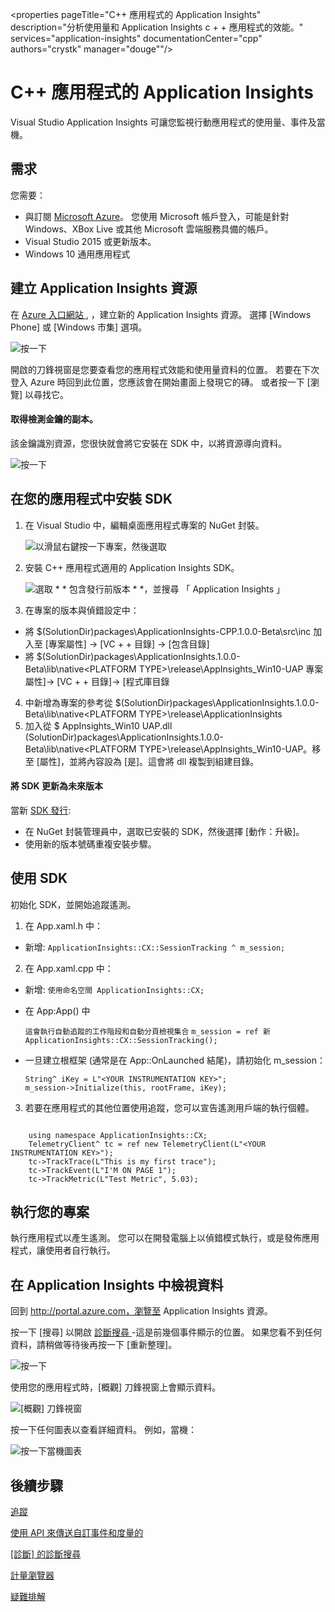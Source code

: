 <properties 
    pageTitle="C++ 應用程式的 Application Insights" 
    description="分析使用量和 Application Insights c + + 應用程式的效能。" 
    services="application-insights" 
    documentationCenter="cpp"
    authors="crystk" 
    manager="douge""/>

<tags 
    ms.service="application-insights" 
    ms.workload="mobile" 
    ms.tgt_pltfrm="universal" 
    ms.devlang="na" 
    ms.topic="article" 
    ms.date="11/17/2015" 
    ms.author="crystk"/>


# C++ 應用程式的 Application Insights

Visual Studio Application Insights 可讓您監視行動應用程式的使用量、事件及當機。

## 需求

您需要：

* 與訂閱 [Microsoft Azure](http://azure.com)。 您使用 Microsoft 帳戶登入，可能是針對 Windows、XBox Live 或其他 Microsoft 雲端服務具備的帳戶。
* Visual Studio 2015 或更新版本。
* Windows 10 通用應用程式

## 建立 Application Insights 資源

在 [Azure 入口網站 ][portal], ，建立新的 Application Insights 資源。 選擇 [Windows Phone] 或 [Windows 市集] 選項。

![按一下 ](./media/app-insights-windows-cpp/01-universal.png)

開啟的刀鋒視窗是您要查看您的應用程式效能和使用量資料的位置。 若要在下次登入 Azure 時回到此位置，您應該會在開始畫面上發現它的磚。 或者按一下 [瀏覽] 以尋找它。

#### 取得檢測金鑰的副本。

該金鑰識別資源，您很快就會將它安裝在 SDK 中，以將資源導向資料。

![按一下 ](./media/app-insights-windows-cpp/02-props-asp.png)

## <a name="sdk"></a> 在您的應用程式中安裝 SDK

1. 在 Visual Studio 中，編輯桌面應用程式專案的 NuGet 封裝。

    ![以滑鼠右鍵按一下專案，然後選取 ](./media/app-insights-windows-cpp/03-nuget.png)

2. 安裝 C++ 應用程式適用的 Application Insights SDK。

    ![選取 * * 包含發行前版本 * *，並搜尋 「 Application Insights 」](./media/app-insights-windows-cpp/04-nuget.png)

3. 在專案的版本與偵錯設定中：
  - 將 $(SolutionDir)packages\ApplicationInsights-CPP.1.0.0-Beta\src\inc 加入至 [專案屬性] -> [VC + + 目錄] -> [包含目錄]
  - 將 $(SolutionDir)packages\ApplicationInsights.1.0.0-Beta\lib\native\<PLATFORM TYPE>\release\AppInsights_Win10-UAP 專案屬性]-> [VC + + 目錄]-> [程式庫目錄

4. 中新增為專案的參考從 $(SolutionDir)packages\ApplicationInsights.1.0.0-Beta\lib\native\<PLATFORM TYPE>\release\ApplicationInsights
5. 加入從 $ AppInsights_Win10 UAP.dll (SolutionDir)packages\ApplicationInsights.1.0.0-Beta\lib\native\<PLATFORM TYPE>\release\AppInsights_Win10-UAP。移至 [屬性]，並將內容設為 [是]。這會將 dll 複製到組建目錄。


#### 將 SDK 更新為未來版本

當新 [SDK 發行](app-insights-release-notes-windows-cpp.md):

* 在 NuGet 封裝管理員中，選取已安裝的 SDK，然後選擇 [動作：升級]。
* 使用新的版本號碼重複安裝步驟。

## 使用 SDK

初始化 SDK，並開始追蹤遙測。

1. 在 App.xaml.h 中：
  - 新增:
    `ApplicationInsights::CX::SessionTracking ^ m_session;`
2. 在 App.xaml.cpp 中：
  - 新增:
    `使用命名空間 ApplicationInsights::CX;`

  - 在 App:App() 中

     `這會執行自動追蹤的工作階段和自動分頁檢視集合`
     `m_session = ref 新 ApplicationInsights::CX::SessionTracking();`

  - 一旦建立根框架 (通常是在 App::OnLaunched 結尾)，請初始化 m_session：

    ```
    String^ iKey = L"<YOUR INSTRUMENTATION KEY>";
    m_session->Initialize(this, rootFrame, iKey);
    ```

3. 若要在應用程式的其他位置使用追蹤，您可以宣告遙測用戶端的執行個體。


```

    using namespace ApplicationInsights::CX;
    TelemetryClient^ tc = ref new TelemetryClient(L"<YOUR INSTRUMENTATION KEY>");
    tc->TrackTrace(L"This is my first trace");
    tc->TrackEvent(L"I'M ON PAGE 1");
    tc->TrackMetric(L"Test Metric", 5.03);
```


## <a name="run"></a> 執行您的專案

執行應用程式以產生遙測。 您可以在開發電腦上以偵錯模式執行，或是發佈應用程式，讓使用者自行執行。

## 在 Application Insights 中檢視資料

回到 http://portal.azure.com，瀏覽至 Application Insights 資源。

按一下 [搜尋] 以開啟 [診斷搜尋 ][diagnostic] -這是前幾個事件顯示的位置。 如果您看不到任何資料，請稍做等待後再按一下 [重新整理]。

![按一下 ](./media/app-insights-windows-cpp/21-search.png)

使用您的應用程式時，[概觀] 刀鋒視窗上會顯示資料。

![[概觀] 刀鋒視窗](./media/app-insights-windows-cpp/22-oview.png)

按一下任何圖表以查看詳細資料。 例如，當機：

![按一下當機圖表](./media/app-insights-windows-cpp/23-crashes.png)


## <a name="usage"></a>後續步驟

[追蹤 ][track]

[使用 API 來傳送自訂事件和度量的 ][api]

[[診斷] 的診斷搜尋][diagnostic]

[計量瀏覽器 ][metrics]

[疑難排解 ][qna]






[api]: app-insights-api-custom-events-metrics.md 
[diagnostic]: app-insights-diagnostic-search.md 
[metrics]: app-insights-metrics-explorer.md 
[portal]: http://portal.azure.com/ 
[qna]: app-insights-troubleshoot-faq.md 
[track]: app-insights-api-custom-events-metrics.md 

